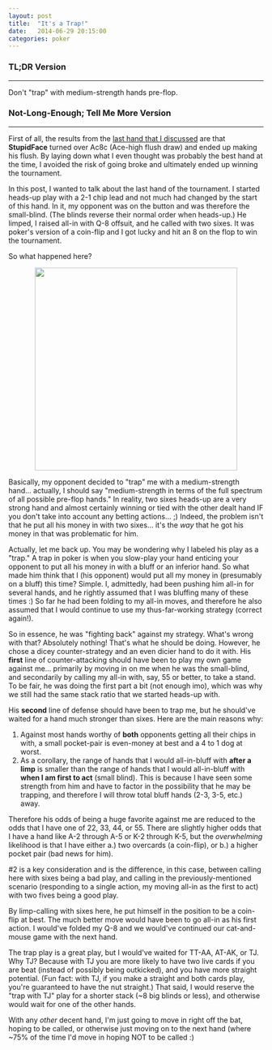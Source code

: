 ```yaml
---
layout: post
title:  "It's a Trap!"
date:   2014-06-29 20:15:00
categories: poker
---
```

<p></p>

### TL;DR Version
------------

Don't "trap" with medium-strength hands pre-flop.

### Not-Long-Enough; Tell Me More Version
------------

First of all, the results from the [last hand that I discussed](/crucial-laydown) are that **StupidFace** turned over
Ac8c (Ace-high flush draw) and ended up making his flush. By laying down what I even thought was probably the best hand
at the time, I avoided the risk of going broke and ultimately ended up winning the tournament.

In this post, I wanted to talk about the last hand of the tournament. I started heads-up play with a 2-1 chip lead and
not much had changed by the start of this hand. In it, my opponent was on the button and was therefore the small-blind.
(The blinds reverse their normal order when heads-up.) He limped, I raised all-in with Q-8 offsuit, and he called with
two sixes. It was poker's version of a coin-flip and I got lucky and hit an 8 on the flop to win the tournament.

So what happened here?

<p style="text-align:center;">
  <img src="http://www.codebestowed.com/images/ackbar.jpeg" width="400">
<p>

Basically, my opponent decided to "trap" me with a medium-strength hand... actually, I should say "medium-strength in
terms of the full spectrum of all possible pre-flop hands." In reality, two sixes heads-up are a very strong hand and
almost certainly winning or tied with the other dealt hand IF you don't take into account any betting actions... ;)
Indeed, the problem isn't that he put all his money in with two sixes... it's the _way_ that he got his money in that
was problematic for him.

Actually, let me back up. You may be wondering why I labeled his play as a "trap." A trap in poker is when you
slow-play your hand enticing your opponent to put all his money in with a bluff or an inferior hand. So what made him
think that I (his opponent) would put all my money in (presumably on a bluff) this time? Simple. I, admittedly, had
been pushing him all-in for several hands, and he rightly assumed that I was bluffing many of these times :) So far he
had been folding to my all-in moves, and therefore he also assumed that I would continue to use my thus-far-working
strategy (correct again!).

So in essence, he was "fighting back" against my strategy. What's wrong with that? Absolutely nothing! That's what he
should be doing. However, he chose a dicey counter-strategy and an even dicier hand to do it with. His **first** line
of counter-attacking should have been to play my own game against me... primarily by moving in on me when he was the
small-blind, and secondarily by calling my all-in with, say, 55 or better, to take a stand. To be fair, he was doing
the first part a bit (not enough imo), which was why we still had the same stack ratio that we started heads-up with.

His **second** line of defense should have been to trap me, but he should've waited for a hand much stronger than
sixes. Here are the main reasons why:

1. Against most hands worthy of **both** opponents getting all their chips in with, a small pocket-pair is even-money
at best and a 4 to 1 dog at worst.
2. As a corollary, the range of hands that I would all-in-bluff with **after a limp** is smaller than the range of
hands that I would all-in-bluff with **when I am first to act** (small blind). This is because I have seen some
strength from him and have to factor in the possibility that he may be trapping, and therefore I will throw total bluff
hands (2-3, 3-5, etc.) away.

Therefore his odds of being a huge favorite against me are reduced to the odds that I have one of 22, 33, 44, or 55.
There are slightly higher odds that I have a hand like A-2 through A-5 or K-2 through K-5, but the _overwhelming_
likelihood is that I have either a.) two overcards (a coin-flip), or b.) a higher pocket pair (bad news for him).

\#2 is a key consideration and is the difference, in this case, between calling here with sixes being a bad play, and
calling in the previously-mentioned scenario (responding to a single action, my moving all-in as the first to act) with
two fives being a good play.

By limp-calling with sixes here, he put himself in the position to be a coin-flip at best. The much better move would
have been to go all-in as his first action. I would've folded my Q-8 and we would've continued our cat-and-mouse game
with the next hand.

The trap play is a great play, but I would've waited for TT-AA, AT-AK, or TJ. Why TJ? Because with TJ you are more
likely to have two live cards if you are beat (instead of possibly being outkicked), and you have more straight
potential. (Fun fact: with TJ, if you make a straight and both cards play, you're guaranteed to have the nut straight.)
That said, I would reserve the "trap with TJ" play for a shorter stack (~8 big blinds or less), and otherwise would
wait for one of the other hands.

With any _other_ decent hand, I'm just going to move in right off the bat, hoping to be called, or otherwise just
moving on to the next hand (where ~75% of the time I'd move in hoping NOT to be called :)
